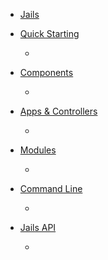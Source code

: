 - [Jails](../README.md)

- [Quick Starting](getting-started/README.md)
	- []()
- [Components](components/README.md)
	- []()
- [Apps & Controllers](apps-controllers/README.md)
	- []()
- [Modules](modules/README.md)
	- []()
- [Command Line](command-line/README.md)
	- []()
- [Jails API](jails-api/README.md)
	- []()

